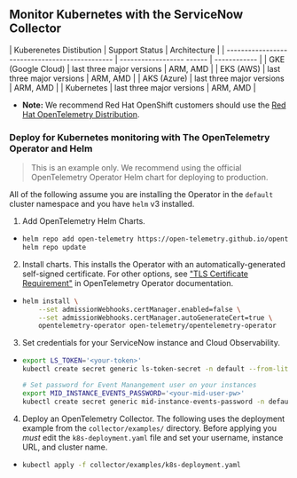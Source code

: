 ## Monitor Kubernetes with the ServiceNow Collector

| Kuberenetes Distibution                        | Support Status            | Architecture |
| ---------------------------------------------- | ------------------ ------ | ------------ |
| GKE (Google Cloud)                             | last three major versions | ARM, AMD     |
| EKS (AWS)                                      | last three major versions | ARM, AMD     |
| AKS (Azure)                                    | last three major versions | ARM, AMD     |
| Kubernetes                                     | last three major versions | ARM, AMD     |

* **Note:** We recommend Red Hat OpenShift customers should use the [Red Hat OpenTelemetry Distribution](https://docs.openshift.com/container-platform/4.12/otel/otel-using.html).

### Deploy for Kubernetes monitoring with The OpenTelemetry Operator and Helm

> This is an example only. We recommend using the official OpenTelemetry Operator Helm chart for deploying to production.

All of the following assume you are installing the Operator in the `default` cluster namespace and you have `helm` v3 installed.

1. Add OpenTelemetry Helm Charts.
  - ```sh
    helm repo add open-telemetry https://open-telemetry.github.io/opentelemetry-helm-charts
    helm repo update
    ```

2. Install charts. This installs the Operator with an automatically-generated self-signed certificate. For other options, see ["TLS Certificate Requirement"](https://github.com/open-telemetry/opentelemetry-helm-charts/tree/main/charts/opentelemetry-operator#tls-certificate-requirement) in OpenTelemetry Operator documentation.
  - ```sh
    helm install \
        --set admissionWebhooks.certManager.enabled=false \
        --set admissionWebhooks.certManager.autoGenerateCert=true \
        opentelemetry-operator open-telemetry/opentelemetry-operator
    ```

3. Set credentials for your ServiceNow instance and Cloud Observability.
  - ```sh
    export LS_TOKEN='<your-token>'
    kubectl create secret generic ls-token-secret -n default --from-literal='LS_TOKEN=$LS_TOKEN'

    # Set password for Event Manangement user on your instances
    export MID_INSTANCE_EVENTS_PASSWORD='<your-mid-user-pw>'
    kubectl create secret generic mid-instance-events-password -n default --from-literal='MID_INSTANCE_EVENTS_PASSWORD=$MID_INSTANCE_EVENTS_PASSWORD'
    ```

4. Deploy an OpenTelemetry Collector. The following uses the deployment example from the `collector/examples/` directory. Before applying you *must* edit the `k8s-deployment.yaml` file and set your username, instance URL, and cluster name. 

  - ```sh
    kubectl apply -f collector/examples/k8s-deployment.yaml
    ```
